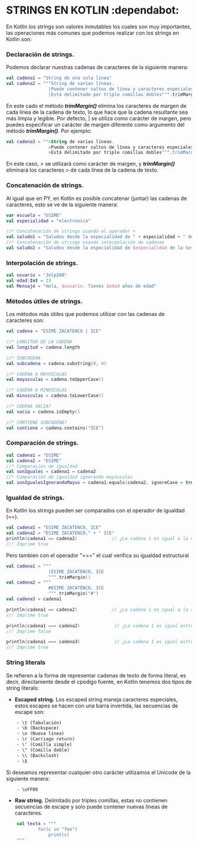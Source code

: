 # STRINGS EN KOTLIN :dependabot:
En Kotlin los strings son valores inmutables los cuales son muy importantes, las operaciones más comunes que podemos realizar con los strings en Kotlin
son:

### Declaración de strings.
Podemos declarar nuestras cadenas de caracteres de la siguiente manera:
```kt
val cadena1 = "String de una sola línea"
val cadena2 = """String de varias líneas.
                |Puede contener saltos de línea y caracteres especiales.
                |Está delimitado por triple comillas dobles""".trimMargin()
```
En este cado el método <b><i>trimMargin()</i></b> elimina los caracteres de margen de cada línea de la cadena de texto, lo que hace que la cadena resultante sea más
limpia y legible. Por defecto, | se utiliza como carácter de margen, pero puedes especificar un carácter de margen diferente como argumento del método
<b><i>trimMargin()</i></b>. Por ejemplo:
```kt
val cadena3 = "">String de varias líneas.
                >Puede contener saltos de línea y caracteres especiales.
                >Está delimitado por triple comillas dobles""".trimMargin(">")
```
En este caso, > se utilizará como carácter de margen, y <b><i>trimMargin()</i></b> eliminará los caracteres > de cada línea de la cadena de texto.

### Concatenación de strings.
Al igual que en PY, en Kotlin es posible concatenar (juntar) las cadenas de caracteres, esto se ve de la siguiente manera:
```kt
var escuela = "ESIME"
val especialidad = "electronica"

//* Concatenación de strings usando el operador +
val saludo1 = "Saludos desde la especialidad de " + especialidad + " de la " + escuela
//* Concatenación de strings usando interpolación de cadenas
val saludo2 = "Saludos desde la especialidad de $especialidad de la $escuela"
```

### Interpolación de strings.
```kt
val usuario = "Jelp200"
val edad:Int = 23
val Mensaje = "Hola, $usuario. Tienes $edad años de edad"
```

### Métodos útiles de strings.
Los métodos más útiles que podemos utilizar con las cadenas de caracteres son:
```kt
val cadena = "ESIME ZACATENCO | ICE"

//* LONGITUD DE LA CADENA
val longitud = cadena.length

//* SUBCADENA
val subcadena = cadena.substring(0, 4)

//* CADENA A MAYUSCULAS
val mayusculas = cadena.toUpperCase()

//* CADENA A MINUSCULAS
val minusculas = cadena.toLowerCase()

//* CADENA VACIA?
val vacia = cadena.isEmpty()

//* CONTIENE SUBCADENA?
val contiene = cadena.contains("ICE")
```

### Comparación de strings.
```kt
val cadena1 = "ESIME"
val cadena2 = "ESIME"
//* Comparación de igualdad
val sonIguales = cadena1 = cadena2
//* Comparación de igualdad ignorando mayúsculas
val sonIgualesIgnorandoMayus = cadena1.equals(cadena2, ignoreCase = true)
```

### Igualdad de strings.
En Kotlin los strings pueden ser comparados con el operador de igualdad (==).
```kt
val cadena1 = "ESIME ZACATENCO, ICE"
val cadena2 = "ESIME ZACATENCO," + " ICE"
println(cadena1 == cadena2)             // ¿La cadena 1 es igual a la cadena 2?
//! Imprime true
```
Pero tambien con el operador "===" el cual verifica su igualdad estructural
```kt
val cadena1 = """
                |ESIME ZACATENCO, ICE
                """.trimMargin()
val cadena2 = """
                #ESIME ZACATENCO, ICE
                """.trimMargin("#")
val cadena3 = cadena1

println(cadena1 == cadena2)             // ¿La cadena 1 es igual a la cadena 2?
//! Imprime true

println(cadena1 === cadena2)             // ¿La cadena 1 es igual estructuralmente a la cadena 2?
//! Imprime false

println(cadena1 === cadena3)             // ¿La cadena 1 es igual estructuralmente a la cadena 3?
//! Imprime true
```

### String literals
Se refieren a la forma de representar cadenas de texto de forma literal, es decir, directamente desde el cpodigo fuente, en Kotlin tenemos dos tipos de
string literals:
- <b>Escaped string.</b> Los escaped string maneja caracteres especiales, estos escapes se hacen con una barra invertida, las secuencias de escape son:
```txt
    - \t (Tabulación)
    - \b (Backspace)
    - \n (Nueva línea)
    - \r (Carriage return)
    - \' (Comilla simple)
    - \" (Comilla doble)
    - \\ (Backslash)
    - \$
```
Si deseamos representar cualquier otro carácter utilizamos el Unicode de la siguiente manera:
```txt
    - \uFF00
```

- <b>Raw string.</b> Delimitado por triples comillas, estas no contienen secuencias de escape y solo puede contener nuevas líneas de caracteres.
```kt
    val texto = """
            for(c in "foo")
                print(c)
    """
```